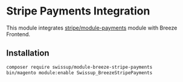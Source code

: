 # Stripe Payments Integration

This module integrates [stripe/module-payments](https://github.com/stripe/stripe-magento2-releases)
module with Breeze Frontend.

## Installation

```bash
composer require swissup/module-breeze-stripe-payments
bin/magento module:enable Swissup_BreezeStripePayments
```
